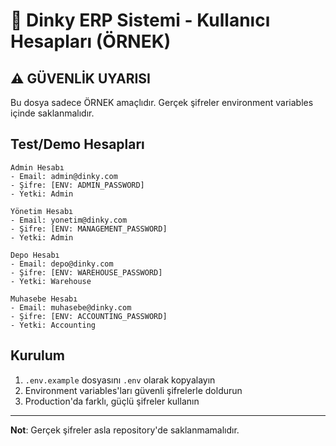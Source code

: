 # 🔐 Dinky ERP Sistemi - Kullanıcı Hesapları (ÖRNEK)

## ⚠️ GÜVENLİK UYARISI
Bu dosya sadece ÖRNEK amaçlıdır. Gerçek şifreler environment variables içinde saklanmalıdır.

## Test/Demo Hesapları
```
Admin Hesabı
- Email: admin@dinky.com
- Şifre: [ENV: ADMIN_PASSWORD]
- Yetki: Admin

Yönetim Hesabı
- Email: yonetim@dinky.com
- Şifre: [ENV: MANAGEMENT_PASSWORD]
- Yetki: Admin

Depo Hesabı
- Email: depo@dinky.com
- Şifre: [ENV: WAREHOUSE_PASSWORD]
- Yetki: Warehouse

Muhasebe Hesabı
- Email: muhasebe@dinky.com
- Şifre: [ENV: ACCOUNTING_PASSWORD]
- Yetki: Accounting
```

## Kurulum
1. `.env.example` dosyasını `.env` olarak kopyalayın
2. Environment variables'ları güvenli şifrelerle doldurun
3. Production'da farklı, güçlü şifreler kullanın

---
**Not**: Gerçek şifreler asla repository'de saklanmamalıdır.